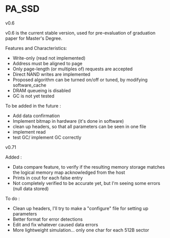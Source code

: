 # PA_SSD


v0.6

v0.6 is the current stable version, used for pre-evaluation of graduation
paper for Master's Degree.  

Features and Characteristics:

- Write-only (read not implemented)
- Address must be aligned to page
- Only page-length (or multiples of) requests are accepted
- Direct NAND writes are implemented
- Proposed algorithm can be turned on/off or tuned, by modifying software_cache
- DRAM queueing is disabled
- GC is not yet tested

To be added in the future :

- Add data confirmation
- Implement bitmap in hardware (it's done in software)
- clean up headers, so that all parameters can be seen in one file
- implement read
- test GC/ implement GC correctly


v0.71

Added :


- Data compare feature, to verify if the resulting memory storage matches the logical memory map acknowledged from the host 
- Prints in cout for each false entry
- Not completely verified to be accurate yet, but I'm seeing some errors (null data stored)


To do :

- Clean up headers, I'll try to make a "configure" file for setting up parameters 
- Better format for error detections
- Edit and fix whatever caused data errors
- More lightweight simulation... only one char for each 512B sector
